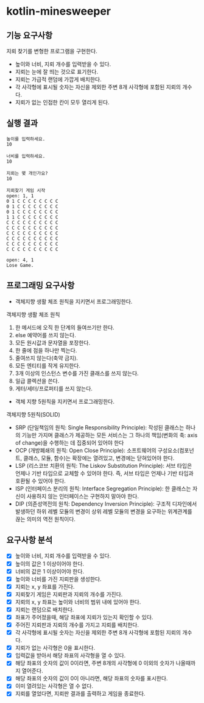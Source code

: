 # kotlin-minesweeper

## 기능 요구사항
지뢰 찾기를 변형한 프로그램을 구현한다.
- 높이와 너비, 지뢰 개수를 입력받을 수 있다.
- 지뢰는 눈에 잘 띄는 것으로 표기한다.
- 지뢰는 가급적 랜덤에 가깝게 배치한다.
- 각 사각형에 표시될 숫자는 자신을 제외한 주변 8개 사각형에 포함된 지뢰의 개수다.
- 지뢰가 없는 인접한 칸이 모두 열리게 된다.

## 실행 결과
```
높이를 입력하세요.
10

너비를 입력하세요.
10

지뢰는 몇 개인가요?
10

지뢰찾기 게임 시작
open: 1, 1
0 1 C C C C C C C C
0 1 C C C C C C C C
0 1 C C C C C C C C
1 1 C C C C C C C C
C C C C C C C C C C
C C C C C C C C C C
C C C C C C C C C C
C C C C C C C C C C
C C C C C C C C C C
C C C C C C C C C C

open: 4, 1
Lose Game.
```

## 프로그래밍 요구사항
- 객체지향 생활 체조 원칙을 지키면서 프로그래밍한다.

객체지향 생활 체조 원칙
1. 한 메서드에 오직 한 단계의 들여쓰기만 한다.
2. else 예약어를 쓰지 않는다.
3. 모든 원시값과 문자열을 포장한다.
4. 한 줄에 점을 하나만 찍는다.
5. 줄여쓰지 않는다(축약 금지).
6. 모든 엔티티를 작게 유지한다.
7. 3개 이상의 인스턴스 변수를 가진 클래스를 쓰지 않는다.
8. 일급 콜렉션을 쓴다.
9. 게터/세터/프로퍼티를 쓰지 않는다.

- 객체 지향 5원칙을 지키면서 프로그래밍한다.

객체지향 5원칙(SOLID)
- SRP (단일책임의 원칙: Single Responsibility Principle): 작성된 클래스는 하나의 기능만 가지며 클래스가 제공하는 모든 서비스는 그 하나의 책임(변화의 축: axis of change)을 수행하는 데 집중되어 있어야 한다
- OCP (개방폐쇄의 원칙: Open Close Principle): 소프트웨어의 구성요소(컴포넌트, 클래스, 모듈, 함수)는 확장에는 열려있고, 변경에는 닫혀있어야 한다.
- LSP (리스코브 치환의 원칙: The Liskov Substitution Principle): 서브 타입은 언제나 기반 타입으로 교체할 수 있어야 한다. 즉, 서브 타입은 언제나 기반 타입과 호환될 수 있어야 한다.
- ISP (인터페이스 분리의 원칙: Interface Segregation Principle): 한 클래스는 자신이 사용하지 않는 인터페이스는 구현하지 말아야 한다.
- DIP (의존성역전의 원칙: Dependency Inversion Principle): 구조적 디자인에서 발생하던 하위 레벨 모듈의 변경이 상위 레벨 모듈의 변경을 요구하는 위계관계를 끊는 의미의 역전 원칙이다.


## 요구사항 분석
- [x] 높이와 너비, 지뢰 개수를 입력받을 수 있다.
- [x] 높이의 값은 1 이상이어야 한다.
- [x] 너비의 값은 1 이상이어야 한다.
- [x] 높이와 너비를 가진 지뢰판을 생성한다.
- [x] 지뢰는 x, y 좌표를 가진다.
- [x] 지뢰찾기 게임은 지뢰판과 지뢰의 개수를 가진다.
- [x] 지뢰의 x, y 좌표는 높이와 너비의 범위 내에 있어야 한다.
- [x] 지뢰는 랜덤으로 배치한다.
- [x] 좌표가 주어졌을때, 해당 좌표에 지뢰가 있는지 확인할 수 있다.
- [x] 주어진 지뢰판과 지뢰의 개수를 가지고 지뢰를 배치한다.
- [x] 각 사각형에 표시될 숫자는 자신을 제외한 주변 8개 사각형에 포함된 지뢰의 개수다.
- [x] 지뢰가 없는 사각형은 0을 표시한다.
- [x] 입력값을 받아서 해당 좌표의 사각형을 열 수 있다.
- [x] 해당 좌표의 숫자의 값이 0이라면, 주변 8개의 사각형에 0 이외의 숫자가 나올때까지 열어준다.
- [x] 해당 좌표의 숫자의 값이 0이 아니라면, 해당 좌표의 숫자를 표시한다.
- [x] 이미 열려있는 사각형은 열 수 없다.
- [x] 지뢰를 열었다면, 지뢰판 결과를 출력하고 게임을 종료한다.